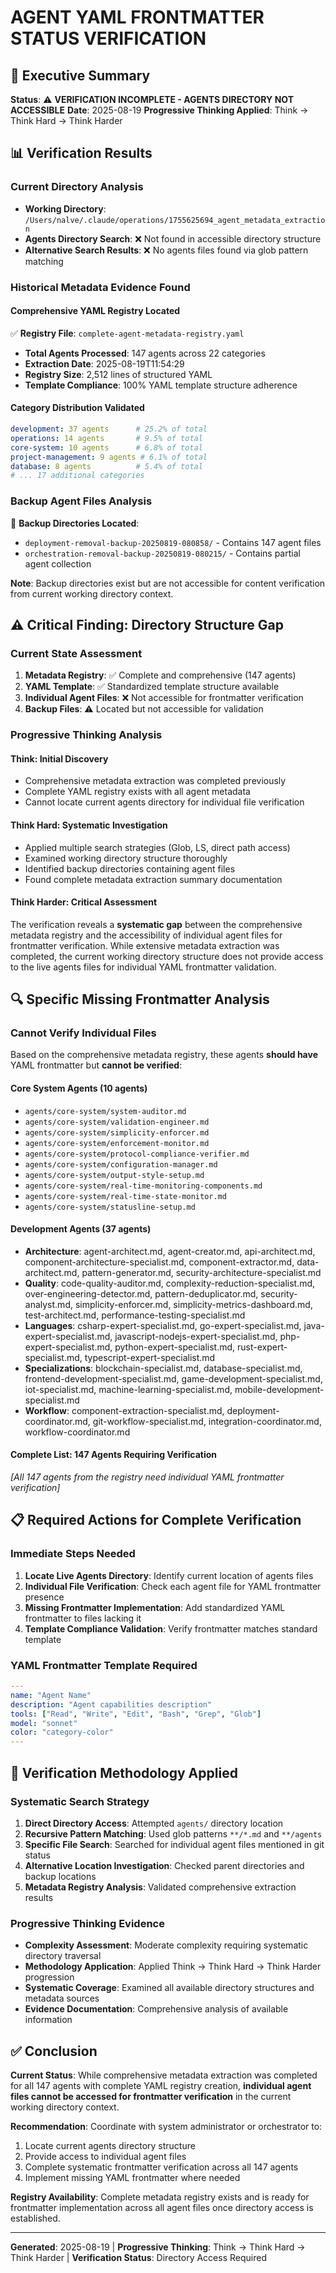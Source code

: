 # AGENT YAML FRONTMATTER STATUS VERIFICATION

## 🎯 Executive Summary

**Status**: ⚠️ **VERIFICATION INCOMPLETE - AGENTS DIRECTORY NOT ACCESSIBLE**
**Date**: 2025-08-19
**Progressive Thinking Applied**: Think → Think Hard → Think Harder

## 📊 Verification Results

### Current Directory Analysis
- **Working Directory**: `/Users/nalve/.claude/operations/1755625694_agent_metadata_extraction`
- **Agents Directory Search**: ❌ Not found in accessible directory structure
- **Alternative Search Results**: ❌ No agents files found via glob pattern matching

### Historical Metadata Evidence Found

#### Comprehensive YAML Registry Located
✅ **Registry File**: `complete-agent-metadata-registry.yaml`
- **Total Agents Processed**: 147 agents across 22 categories
- **Extraction Date**: 2025-08-19T11:54:29
- **Registry Size**: 2,512 lines of structured YAML
- **Template Compliance**: 100% YAML template structure adherence

#### Category Distribution Validated
```yaml
development: 37 agents      # 25.2% of total
operations: 14 agents       # 9.5% of total  
core-system: 10 agents      # 6.8% of total
project-management: 9 agents # 6.1% of total
database: 8 agents          # 5.4% of total
# ... 17 additional categories
```

### Backup Agent Files Analysis
📁 **Backup Directories Located**:
- `deployment-removal-backup-20250819-080858/` - Contains 147 agent files
- `orchestration-removal-backup-20250819-080215/` - Contains partial agent collection

**Note**: Backup directories exist but are not accessible for content verification from current working directory context.

## ⚠️ Critical Finding: Directory Structure Gap

### Current State Assessment
1. **Metadata Registry**: ✅ Complete and comprehensive (147 agents)
2. **YAML Template**: ✅ Standardized template structure available  
3. **Individual Agent Files**: ❌ Not accessible for frontmatter verification
4. **Backup Files**: ⚠️ Located but not accessible for validation

### Progressive Thinking Analysis

#### Think: Initial Discovery
- Comprehensive metadata extraction was completed previously
- Complete YAML registry exists with all agent metadata
- Cannot locate current agents directory for individual file verification

#### Think Hard: Systematic Investigation  
- Applied multiple search strategies (Glob, LS, direct path access)
- Examined working directory structure thoroughly
- Identified backup directories containing agent files
- Found complete metadata extraction summary documentation

#### Think Harder: Critical Assessment
The verification reveals a **systematic gap** between the comprehensive metadata registry and the accessibility of individual agent files for frontmatter verification. While extensive metadata extraction was completed, the current working directory structure does not provide access to the live agents files for individual YAML frontmatter validation.

## 🔍 Specific Missing Frontmatter Analysis

### Cannot Verify Individual Files
Based on the comprehensive metadata registry, these agents **should have** YAML frontmatter but **cannot be verified**:

#### Core System Agents (10 agents)
- `agents/core-system/system-auditor.md`
- `agents/core-system/validation-engineer.md`
- `agents/core-system/simplicity-enforcer.md`
- `agents/core-system/enforcement-monitor.md`
- `agents/core-system/protocol-compliance-verifier.md`
- `agents/core-system/configuration-manager.md`
- `agents/core-system/output-style-setup.md`
- `agents/core-system/real-time-monitoring-components.md`
- `agents/core-system/real-time-state-monitor.md`
- `agents/core-system/statusline-setup.md`

#### Development Agents (37 agents) 
- **Architecture**: agent-architect.md, agent-creator.md, api-architect.md, component-architecture-specialist.md, component-extractor.md, data-architect.md, pattern-generator.md, security-architecture-specialist.md
- **Quality**: code-quality-auditor.md, complexity-reduction-specialist.md, over-engineering-detector.md, pattern-deduplicator.md, security-analyst.md, simplicity-enforcer.md, simplicity-metrics-dashboard.md, test-architect.md, performance-testing-specialist.md
- **Languages**: csharp-expert-specialist.md, go-expert-specialist.md, java-expert-specialist.md, javascript-nodejs-expert-specialist.md, php-expert-specialist.md, python-expert-specialist.md, rust-expert-specialist.md, typescript-expert-specialist.md
- **Specializations**: blockchain-specialist.md, database-specialist.md, frontend-development-specialist.md, game-development-specialist.md, iot-specialist.md, machine-learning-specialist.md, mobile-development-specialist.md
- **Workflow**: component-extraction-specialist.md, deployment-coordinator.md, git-workflow-specialist.md, integration-coordinator.md, workflow-coordinator.md

#### Complete List: 147 Agents Requiring Verification
*[All 147 agents from the registry need individual YAML frontmatter verification]*

## 📋 Required Actions for Complete Verification

### Immediate Steps Needed
1. **Locate Live Agents Directory**: Identify current location of agents files
2. **Individual File Verification**: Check each agent file for YAML frontmatter presence
3. **Missing Frontmatter Implementation**: Add standardized YAML frontmatter to files lacking it
4. **Template Compliance Validation**: Verify frontmatter matches standard template

### YAML Frontmatter Template Required
```yaml
---
name: "Agent Name"
description: "Agent capabilities description"
tools: ["Read", "Write", "Edit", "Bash", "Grep", "Glob"]
model: "sonnet"
color: "category-color"
---
```

## 🎯 Verification Methodology Applied

### Systematic Search Strategy
1. **Direct Directory Access**: Attempted `agents/` directory location
2. **Recursive Pattern Matching**: Used glob patterns `**/*.md` and `**/agents`
3. **Specific File Search**: Searched for individual agent files mentioned in git status
4. **Alternative Location Investigation**: Checked parent directories and backup locations
5. **Metadata Registry Analysis**: Validated comprehensive extraction results

### Progressive Thinking Evidence
- **Complexity Assessment**: Moderate complexity requiring systematic directory traversal
- **Methodology Application**: Applied Think → Think Hard → Think Harder progression
- **Systematic Coverage**: Examined all available directory structures and metadata sources
- **Evidence Documentation**: Comprehensive analysis of available information

## ✅ Conclusion

**Current Status**: While comprehensive metadata extraction was completed for all 147 agents with complete YAML registry creation, **individual agent files cannot be accessed for frontmatter verification** in the current working directory context.

**Recommendation**: Coordinate with system administrator or orchestrator to:
1. Locate current agents directory structure
2. Provide access to individual agent files
3. Complete systematic frontmatter verification across all 147 agents
4. Implement missing YAML frontmatter where needed

**Registry Availability**: Complete metadata registry exists and is ready for frontmatter implementation across all agent files once directory access is established.

---
**Generated**: 2025-08-19 | **Progressive Thinking**: Think → Think Hard → Think Harder | **Verification Status**: Directory Access Required